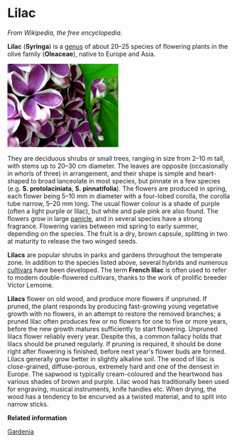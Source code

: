 # Lilac

*From Wikipedia, the free encyclopedia.*

**Lilac** \(**Syringa**\) is a [genus](../../concepts/glossaryGenus.md) of about 20–25 species of flowering plants in the olive family \(**Oleaceae**\), native to Europe and Asia.

![](../../images/Lilac.jpg)

They are deciduous shrubs or small trees, ranging in size from 2–10 m tall, with stems up to 20–30 cm diameter. The leaves are opposite \(occasionally in whorls of three\) in arrangement, and their shape is simple and heart-shaped to broad lanceolate in most species, but pinnate in a few species \(e.g. **S. protolaciniata**, **S. pinnatifolia**\). The flowers are produced in spring, each flower being 5–10 mm in diameter with a four-lobed corolla, the corolla tube narrow, 5–20 mm long. The usual flower colour is a shade of purple \(often a light purple or lilac\), but white and pale pink are also found. The flowers grow in large [panicle](../../concepts/glossaryPanicle.md), and in several species have a strong fragrance. Flowering varies between mid spring to early summer, depending on the species. The fruit is a dry, brown capsule, splitting in two at maturity to release the two winged seeds.

**Lilacs** are popular shrubs in parks and gardens throughout the temperate zone. In addition to the species listed above, several hybrids and numerous [cultivars](../../concepts/glossaryCultivar.md) have been developed. The term **French lilac** is often used to refer to modern double-flowered cultivars, thanks to the work of prolific breeder Victor Lemoine.

**Lilacs** flower on old wood, and produce more flowers if unpruned. If pruned, the plant responds by producing fast-growing young vegetative growth with no flowers, in an attempt to restore the removed branches; a pruned lilac often produces few or no flowers for one to five or more years, before the new growth matures sufficiently to start flowering. Unpruned lilacs flower reliably every year. Despite this, a common fallacy holds that lilacs should be pruned regularly. If pruning is required, it should be done right after flowering is finished, before next year's flower buds are formed. Lilacs generally grow better in slightly alkaline soil. The wood of lilac is close-grained, diffuse-porous, extremely hard and one of the densest in Europe. The sapwood is typically cream-coloured and the heartwood has various shades of brown and purple. Lilac wood has traditionally been used for engraving, musical instruments, knife handles etc. When drying, the wood has a tendency to be encurved as a twisted material, and to split into narrow sticks.

**Related information**  


[Gardenia](gardenia.md#)

